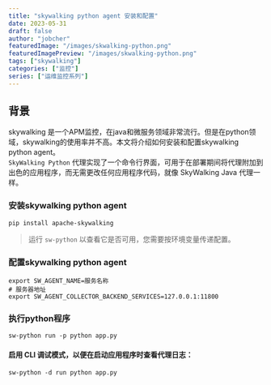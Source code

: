 ```yaml
---
title: "skywalking python agent 安装和配置"
date: 2023-05-31
draft: false
author: "jobcher"
featuredImage: "/images/skwalking-python.png"
featuredImagePreview: "/images/skwalking-python.png"
tags: ["skywalking"]
categories: ["监控"]
series: ["运维监控系列"]
---
```

## 背景
skywalking 是一个APM监控，在java和微服务领域非常流行。但是在python领域，skywalking的使用率并不高。本文将介绍如何安装和配置skywalking python agent。  
`SkyWalking Python` 代理实现了一个命令行界面，可用于在部署期间将代理附加到出色的应用程序，而无需更改任何应用程序代码，就像 SkyWalking Java 代理一样。
### 安装skywalking python agent
```shell
pip install apache-skywalking
```
>运行 `sw-python` 以查看它是否可用，您需要按环境变量传递配置。
### 配置skywalking python agent
```shell
export SW_AGENT_NAME=服务名称
# 服务器地址
export SW_AGENT_COLLECTOR_BACKEND_SERVICES=127.0.0.1:11800
```

### 执行python程序
```shell
sw-python run -p python app.py
```
#### 启用 CLI 调试模式，以便在启动应用程序时查看代理日志：
```shell
sw-python -d run python app.py
```
